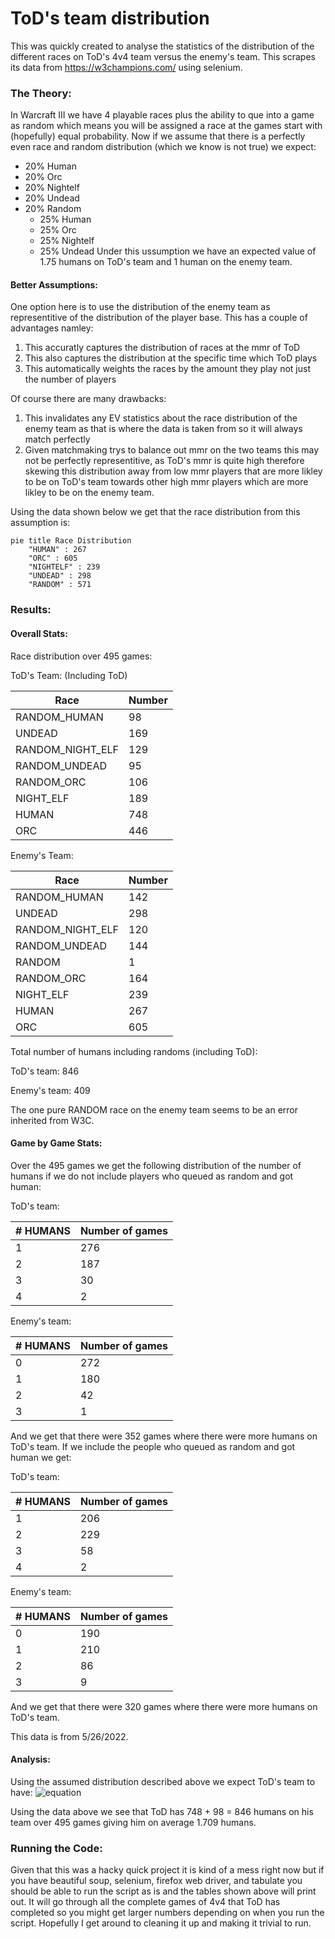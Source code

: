 
# ToD's team distribution

This was quickly created to analyse the statistics of the distribution of the different races on ToD's 4v4 team versus the enemy's team. This scrapes its data from https://w3champions.com/ using selenium.

### The Theory:

In Warcraft III we have 4 playable races plus the ability to que into a game as random which means you will be assigned a race at the games start with (hopefully) equal probability. Now if we assume that there is a perfectly even race and random distribution (which we know is not true) we expect:
- 20% Human
- 20% Orc
- 20% Nightelf
- 20% Undead
- 20% Random
  - 25% Human
  - 25% Orc
  - 25% Nightelf
  - 25% Undead 
Under this ussumption we have an expected value of 1.75 humans on ToD's team and 1 human on the enemy team.

#### Better Assumptions:
One option here is to use the distribution of the enemy team as representitive of the distribution of the player base. This has a couple of advantages namley:
1. This accuratly captures the distribution of races at the mmr of ToD
2. This also captures the distribution at the specific time which ToD plays
3. This automatically weights the races by the amount they play not just the number of players

Of course there are many drawbacks:
1. This invalidates any EV statistics about the race distribution of the enemy team as that is where the data is taken from so it will always match perfectly
2. Given matchmaking trys to balance out mmr on the two teams this may not be perfectly representitive, as ToD's mmr is quite high therefore skewing this distribution away from low mmr players that are more likley to be on ToD's team towards other high mmr players which are more likley to be on the enemy team.

Using the data shown below we get that the race distribution from this assumption is:
```mermaid
pie title Race Distribution
    "HUMAN" : 267
    "ORC" : 605
    "NIGHTELF" : 239
    "UNDEAD" : 298
    "RANDOM" : 571
```

### Results:

#### Overall Stats:

Race distribution over 495 games:

ToD's Team: (Including ToD)

| Race             |   Number |
|------------------|----------|
| RANDOM_HUMAN     |       98 |
| UNDEAD           |      169 |
| RANDOM_NIGHT_ELF |      129 |
| RANDOM_UNDEAD    |       95 |
| RANDOM_ORC       |      106 |
| NIGHT_ELF        |      189 |
| HUMAN            |      748 |
| ORC              |      446 |

Enemy's Team:

| Race             |   Number |
|------------------|----------|
| RANDOM_HUMAN     |      142 |
| UNDEAD           |      298 |
| RANDOM_NIGHT_ELF |      120 |
| RANDOM_UNDEAD    |      144 |
| RANDOM           |        1 |
| RANDOM_ORC       |      164 |
| NIGHT_ELF        |      239 |
| HUMAN            |      267 |
| ORC              |      605 |

Total number of humans including randoms (including ToD):

ToD's team: 846

Enemy's team: 409

The one pure RANDOM race on the enemy team seems to be an error inherited from W3C.

#### Game by Game Stats:

Over the 495 games we get the following distribution of the number of humans if we do not include players who queued as random and got human:

ToD's team:

|   # HUMANS |   Number of games |
|------------|-------------------|
|          1 |               276 |
|          2 |               187 |
|          3 |                30 |
|          4 |                 2 |

Enemy's team:

|   # HUMANS |   Number of games |
|------------|-------------------|
|          0 |               272 |
|          1 |               180 |
|          2 |                42 |
|          3 |                 1 |

And we get that there were 352 games where there were more humans on ToD's team.
If we include the people who queued as random and got human we get:

ToD's team:

|   # HUMANS |   Number of games |
|------------|-------------------|
|          1 |               206 |
|          2 |               229 |
|          3 |                58 |
|          4 |                 2 |

Enemy's team:

|   # HUMANS |   Number of games |
|------------|-------------------|
|          0 |               190 |
|          1 |               210 |
|          2 |                86 |
|          3 |                 9 |

And we get that there were 320 games where there were more humans on ToD's team.

This data is from 5/26/2022.

#### Analysis:

Using the assumed distribution described above we expect ToD's team to have:
![equation](https://latex.codecogs.com/svg.image?\begin{align*}EV[HUMAN]&space;&=&space;1&space;(ToD)&space;&plus;&space;3\cdot&space;%HUMAN&space;&plus;&space;\frac{1}{4}\cdot&space;3&space;\cdot&space;%RANDOM\\&=&space;1&space;(ToD)&space;&plus;&space;3\cdot&space;.13&space;&plus;&space;\frac{1}{4}\cdot&space;3&space;\cdot&space;.29\\&=&space;1.6075\end{align*})

Using the data above we see that ToD has 748 + 98 = 846 humans on his team over 495 games giving him on average 1.709 humans.

### Running the Code:

Given that this was a hacky quick project it is kind of a mess right now but if you have beautiful soup, selenium, firefox web driver, and tabulate you should be able to run the script as is and the tables shown above will print out. It will go through all the complete games of 4v4 that ToD has completed so you might get larger numbers depending on when you run the script. Hopefully I get around to cleaning it up and making it trivial to run.
